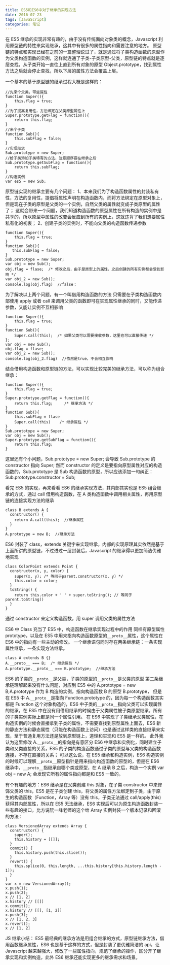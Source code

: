 ```yaml
---
title: ES5和ES6中对于继承的实现方法
date: 2016-07-23
tags: [JavaScript]
categories: 笔记
---
```


在 ES5 继承的实现非常有趣的，由于没有传统面向对象类的概念，Javascript 利用原型链的特性来实现继承，这其中有很多的属性指向和需要注意的地方。
原型链的特点和实现已经在之前的一篇整理说过了，就是通过将子类构造函数的原型作为父类构造函数的实例，这样就连通了子类-子类原型-父类，原型链的特点就是逐层查找，从子类开始一直往上直到所有对象的原型 Object.prototype，找到属性方法之后就会停止查找，所以下层的属性方法会覆盖上层。

一个基本的基于原型链的继承过程大概是这样的：

```
//先来个父类，带些属性
function Super(){
    this.flag = true;
}
//为了提高复用性，方法绑定在父类原型属性上
Super.prototype.getFlag = function(){
    return this.flag;
}
//来个子类
function Sub(){
    this.subFlag = false;
}
//实现继承
Sub.prototype = new Super;
//给子类添加子类特有的方法，注意顺序要在继承之后
Sub.prototype.getSubFlag = function(){
    return this.subFlag;
}
//构造实例
var es5 = new Sub;
```

原型链实现的继承主要有几个问题：
1、本来我们为了构造函数属性的封装私有性，方法的复用性，提倡将属性声明在构造函数内，而将方法绑定在原型对象上，但是现在子类的原型是父类的一个实例，自然父类的属性就变成子类原型的属性了；
这就会带来一个问题，我们知道构造函数的原型属性在所有构造的实例中是共享的，所以原型中属性的改变会反应到所有的实例上，这就违背了我们想要属性私有化的初衷；
2、创建子类的实例时，不能向父类的构造函数传递参数

```
function Super(){
    this.flag = true;
}
function Sub(){
   this.subFlag = false;
}
Sub.prototype = new Super;
var obj = new Sub();
obj.flag = flase;  /* 修改之后，由于是原型上的属性，之后创建的所有实例都会受到影响 */
var obj_2 = new Sub();
console.log(obj.flag)  //false；
```

为了解决以上两个问题，有一个叫借用构造函数的方法
只需要在子类构造函数内部使用 apply 或者 call 来调用父类的函数即可在实现属性继承的同时，又能传递参数，又能让实例不互相影响

```
function Super(){
    this.flag = true;
}
function Sub(){
    Super.call(this);  /* 如果父类可以需要接收参数，这里也可以直接传递 */
};
var obj = new Sub();
obj.flag = flase;
var obj_2 = new Sub();
console.log(obj_2.flag)  //依然是true，不会相互影响
```

结合借用构造函数和原型链的方法，可以实现比较完美的继承方法，可以称为组合继承：

```
function Super(){
    this.flag = true;
}
Super.prototype.getFlag = function(){
    return this.flag;     /* 继承方法 */
}
function Sub(){
    this.subFlag = flase
    Super.call(this)    /* 继承属性 */
}
Sub.prototype = new Super;
var obj = new Sub();
Super.prototype.getSubFlag = function(){
    return this.flag;
}
```

这里还有个小问题，Sub.prototype = new Super; 会导致 Sub.prototype 的 constructor 指向 Super;
然而 constructor 的定义是要指向原型属性对应的构造函数的，Sub.prototype 是 Sub 构造函数的原型，所以应该添加一句纠正：
Sub.prototype.constructor = Sub;

看完 ES5 的实现，再来看看 ES6 的继承实现方法，其内部其实也是 ES5 组合继承的方式，通过 call 借用构造函数，在 A 类构造函数中调用相关属性，再用原型链的连接实现方法的继承

```
class B extends A {
  constructor() {
    return A.call(this);  //继承属性
  }
}
A.prototype = new B;  //继承方法
```

ES6 封装了 class，extends 关键字来实现继承，内部的实现原理其实依然是基于上面所讲的原型链，不过进过一层封装后，Javascript 的继承得以更加简洁优雅地实现

```
class ColorPoint extends Point {
  constructor(x, y, color) {
    super(x, y); /* 等同于parent.constructor(x, y) */
    this.color = color;
  }
  toString() {
    return this.color + ' ' + super.toString(); // 等同于parent.toString()
  }
}
```

通过 constructor 来定义构造函数，用 super 调用父类的属性方法

ES6 中 Class 充当了 ES5 中，构造函数在继承实现过程中的作用
同样有原型属性 prototype，以及在 ES5 中用来指向构造函数原型的`__proto__`属性，这个属性在 ES6 中的指向有一些主动的修改。
一个继承语句同时存在两条继承链：一条实现属性继承，一条实现方法继承。

```
class A extends B {}
A.__proto__ === B;  /* 继承属性 */
A.prototype.__proto__ === B.prototype;  //继承方法
```

ES6 的子类的`__proto__`是父类，子类的原型的`__proto__`是父类的原型
第二条继承链理解起来没有什么问题，对应到 ES5 中的 A.prototype = new B;A.prototype 作为 B 构造的实例，指向构造函数 B 的原型 B.prototype，
但是在 ES5 中 A.`__proto__`是指向 Function.prototype 的，因为每一个构造函数其实都是 Function 这个对象构造的，ES6 中子类的`__proto__`指向父类可以实现属性的继承，在 ES5 中在没有用借用继承的时候由于父类属性被子类原型继承，所有的子类实例实际上都是同一个属性引用。
在 ES6 中实现了子类继承父类属性，在构造实例的时候会直接拿到子类的属性，不需要查找到原型属性上面去，ES6 新的静态方法和静态属性（只能在构造函数上访问）也是通过这样类的直接继承来实现，至于普通复用方法还是放到原型链上，道理和实现和 ES5 是一样的。
此外我认为这里修改 A.`__proto__`的指向是有意区分 ES6 中继承和实例化，同时建立子类和父类直接的关系，ES5 的子类的构造函数通过子类的原型与父类的构造函数连接，不存在直接的关系；
可以这么说，在 ES5 继承和构造实例，ES6 构造实例的时候可以理解`__proto__`原型指针是用来指向构造函数的原型的，但是在 ES6 继承中，`__proto__`指继承自哪个类或原型，在 A 继承 B 之后，构造一个实例 var obj = new A; 会发现它所有的属性指向都是和 ES5 一致的。

有个有趣的地方：ES6 继承是在父类创建 this 对象，在子类 constructor 中来修饰父类的 this，ES5 是在子类创建 this，将父类的属性方法绑定到子类，由于原生的构造函数（Function，Array 等）没有 this，子类无法通过 call/apply(this)获得其内部属性，所以在 ES5 无法继承，ES6 实现后可以为原生构造函数封装一些有趣的接口，比方说阮一峰老师的这个给 Array 实例封装一个版本记录和回滚的方法：

```
class VersionedArray extends Array {
  constructor() {
    super();
    this.history = [[]];
  }
  commit() {
    this.history.push(this.slice());
  }
  revert() {
    this.splice(0, this.length, ...this.history[this.history.length - 1]);
  }
}
var x = new VersionedArray();
x.push(1);
x.push(2);
x // [1, 2]
x.history // [[]]
x.commit();
x.history // [[], [1, 2]]
x.push(3);
x // [1, 2, 3]
x.revert();
x // [1, 2]
```

JS 继承小结：
ES5 最经典的继承方法是用组合继承的方式，原型链继承方法，借用函数继承属性，ES6 也是基于这样的方式，但是封装了更优雅简洁的 api，让 Javascript 越来越强大，修改了一些属性指向，规范了继承的操作，区分开了继承实现和实例构造，此外 ES6 继承还能实现更多的继承需求和场景。
